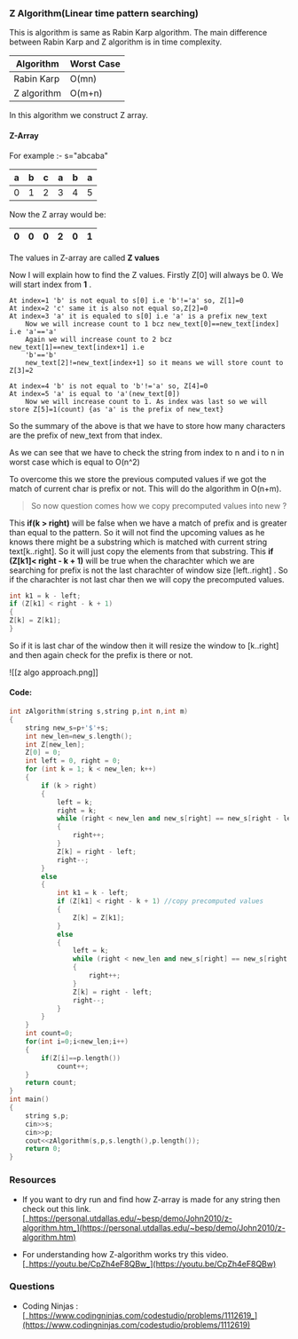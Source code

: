 ### Z Algorithm(Linear time pattern searching)

This is algorithm is same as Rabin Karp algorithm.
The main difference between Rabin Karp and Z algorithm is in time complexity.

| Algorithm   | Worst Case |
| ----------- | ---------- |
| Rabin Karp  | O(mn)      |
| Z algorithm | O(m+n)     |

In this algorithm we construct Z array.

#### Z-Array

For example :- s="abcaba"

| a   | b   | c   | a   | b   | a   |
| --- | --- | --- | --- | --- | --- |
| 0   | 1   | 2   | 3   | 4   | 5   |

Now the Z array would be:

| 0   | 0   | 0   | 2   | 0   | 1   |
| --- | --- | --- | --- | --- | --- |

The values in Z-array are called **Z values**

Now I will explain how to find the Z values.
Firstly Z[0] will always be 0. We will start index from **1** .

```
At index=1 'b' is not equal to s[0] i.e 'b'!='a' so, Z[1]=0
At index=2 'c' same it is also not equal so,Z[2]=0
At index=3 'a' it is equaled to s[0] i.e 'a' is a prefix new_text
	Now we will increase count to 1 bcz new_text[0]==new_text[index] i.e 'a'=='a'
	Again we will increase count to 2 bcz new_text[1]==new_text[index+1] i.e
	'b'=='b'
	new_text[2]!=new_text[index+1] so it means we will store count to Z[3]=2

At index=4 'b' is not equal to 'b'!='a' so, Z[4]=0
At index=5 'a' is equal to 'a'(new_text[0])
	Now we will increase count to 1. As index was last so we will store Z[5]=1(count) {as 'a' is the prefix of new_text}
```

So the summary of the above is that we have to store how many characters are the prefix of new_text from that index.

As we can see that we have to check the string from index to n and i to n in worst case which is equal to O(n^2)

To overcome this we store the previous computed values if we got the match of current char is prefix or not. This will do the algorithm in O(n+m).

> So now question comes how we copy precomputed values into new ?

This **if(k > right)** will be false when we have a match of prefix and is greater than equal to the pattern. So it will not find the upcoming values as he knows there might be a substring which is matched with current string text[k..right]. So it will just copy the elements from that substring.
This **if (Z[k1]< right - k + 1)** will be true when the charachter which we are searching for prefix is not the last charachter of window size [left..right] . So if the charachter is not last char then we will copy the precomputed values.

```cpp
int k1 = k - left;
if (Z[k1] < right - k + 1)
{
Z[k] = Z[k1];
}
```

So if it is last char of the window then it will resize the window to [k..right] and then again check for the prefix is there or not.

![[z algo approach.png]]

#### Code:

```cpp
int zAlgorithm(string s,string p,int n,int m)
{
    string new_s=p+'$'+s;
    int new_len=new_s.length();
    int Z[new_len];
    Z[0] = 0;
    int left = 0, right = 0;
    for (int k = 1; k < new_len; k++)
    {
        if (k > right)
        {
            left = k;
            right = k;
            while (right < new_len and new_s[right] == new_s[right - left])
            {
                right++;
            }
            Z[k] = right - left;
            right--;
        }
        else
        {
            int k1 = k - left;
            if (Z[k1] < right - k + 1) //copy precomputed values
            {
                Z[k] = Z[k1];
            }
            else
            {
                left = k;
                while (right < new_len and new_s[right] == new_s[right - left])
                {
                    right++;
                }
                Z[k] = right - left;
                right--;
            }
        }
    }
    int count=0;
    for(int i=0;i<new_len;i++)
    {
        if(Z[i]==p.length())
            count++;
    }
    return count;
}
int main()
{
    string s,p;
    cin>>s;
    cin>>p;
    cout<<zAlgorithm(s,p,s.length(),p.length());
    return 0;
}
```

### Resources

- If you want to dry run and find how Z-array is made for any string then check out this link.
  [_https://personal.utdallas.edu/~besp/demo/John2010/z-algorithm.htm_](https://personal.utdallas.edu/~besp/demo/John2010/z-algorithm.htm)

- For understanding how Z-algorithm works try this video.
  [_https://youtu.be/CpZh4eF8QBw_](https://youtu.be/CpZh4eF8QBw)

### Questions

- Coding Ninjas : [_https://www.codingninjas.com/codestudio/problems/1112619_](https://www.codingninjas.com/codestudio/problems/1112619)
